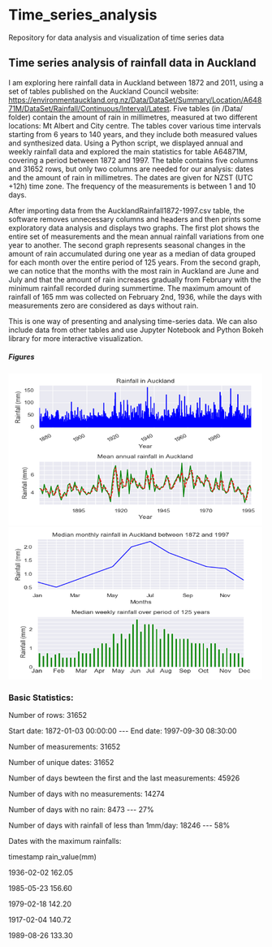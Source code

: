 # Time_series_analysis
Repository for data analysis and visualization of time series data

## Time series analysis of rainfall data in Auckland

I am exploring here rainfall data in Auckland between 1872 and 2011, using a set of tables published on the Auckland Council website: https://environmentauckland.org.nz/Data/DataSet/Summary/Location/A64871M/DataSet/Rainfall/Continuous/Interval/Latest. 
Five tables (in /Data/ folder) contain the amount of rain in millimetres, measured at two different locations: Mt Albert and City centre. The tables cover various time intervals starting from 6 years to 140 years, and they include both measured values and synthesized data.
Using a Python script, we displayed annual and weekly rainfall data and explored the main statistics for table A64871M, covering a period between 1872 and 1997.  The table contains five columns and 31652 rows, but only two columns are needed for our analysis:  dates and the amount of rain in millimetres. The dates are given for NZST (UTC +12h) time zone. The frequency of the measurements is between 1 and 10 days. 

After importing data from the AucklandRainfall1872-1997.csv table, the software removes unnecessary columns and headers and then prints some exploratory data analysis and displays two graphs. The first plot shows the entire set of measurements and the mean annual rainfall variations from one year to another. The second graph represents seasonal changes in the amount of rain accumulated during one year as a median of data grouped for each month over the entire period of 125 years.  From the second graph, we can notice that the months with the most rain in Auckland are June and July and that the amount of rain increases gradually from February with the minimum rainfall recorded during summertime. The maximum amount of rainfall of 165 mm was collected on February 2nd, 1936, while the days with measurements zero are considered as days without rain.  

This is one way of presenting and analysing time-series data. We can also include data from other tables and use Jupyter Notebook and Python Bokeh library for more interactive visualization.

##### Figures
<p>
<img src="Images/AnnualRainfallAuckland.png" width="500" height="300">
<img src="Images/WeeklyRainfallAuckland.png" width="500" height="300">
</p>

### Basic Statistics:

Number of rows: 31652

Start date: 1872-01-03 00:00:00 --- End date: 1997-09-30 08:30:00

Number of measurements: 31652

Number of unique dates: 31652

Number of days bewteen the first and the last measurements: 45926

Number of days with no measurements: 14274

Number of days with no rain: 8473 --- 27%

Number of days with rainfall of less than 1mm/day: 18246 --- 58%

Dates with the maximum rainfalls:

timestamp           rain_value(mm)

1936-02-02            162.05

1985-05-23            156.60

1979-02-18            142.20

1917-02-04            140.72

1989-08-26            133.30

